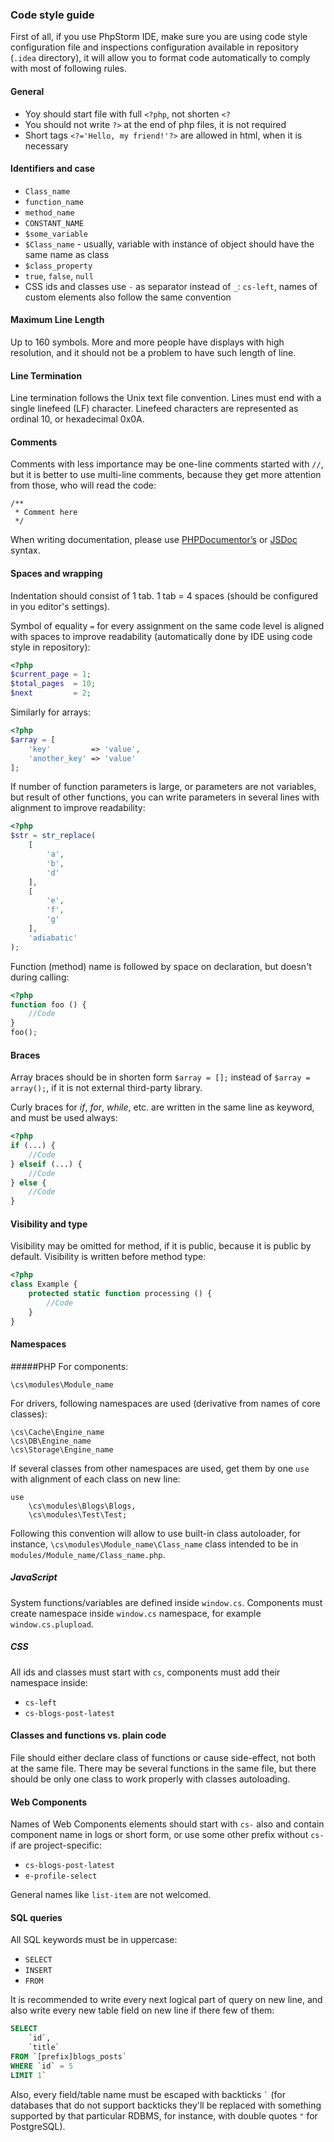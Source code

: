 ### Code style guide
First of all, if you use PhpStorm IDE, make sure you are using code style configuration file and inspections configuration available in repository (`.idea` directory), it will allow you to format code automatically to comply with most of following rules.

#### General
* Yoy should start file with full `<?php`, not shorten `<?`
* You should not write `?>` at the end of php files, it is not required
* Short tags `<?='Hello, my friend!'?>` are allowed in html, when it is necessary

#### Identifiers and case
* `Class_name`
* `function_name`
* `method_name`
* `CONSTANT_NAME`
* `$some_variable`
* `$Class_name` - usually, variable with instance of object should have the same name as class
* `$class_property`
* `true`, `false`, `null`
* CSS ids and classes use `-` as separator instead of `_`: `cs-left`, names of custom elements also follow the same convention

#### Maximum Line Length
Up to 160 symbols. More and more people have displays with high resolution, and it should not be a problem to have such length of line.

#### Line Termination
Line termination follows the Unix text file convention. Lines must end with a single linefeed (LF) character. Linefeed characters are represented as ordinal 10, or hexadecimal 0x0A.

#### Comments
Comments with less importance may be one-line comments started with `//`, but it is better to use multi-line comments, because they get more attention from those, who will read the code:
```
/**
 * Comment here
 */
```
When writing documentation, please use [PHPDocumentor’s](http://www.phpdoc.org/docs/latest/for-users/phpdoc-reference.html.md) or [JSDoc](https://en.wikipedia.org/wiki/JSDoc) syntax.

#### Spaces and wrapping
Indentation should consist of 1 tab. 1 tab = 4 spaces (should be configured in you editor's settings).

Symbol of equality `=` for every assignment on the same code level is aligned with spaces to improve readability (automatically done by IDE using code style in repository):
```php
<?php
$current_page = 1;
$total_pages  = 10;
$next         = 2;
```
Similarly for arrays:
```php
<?php
$array = [
    'key'         => 'value',
    'another_key' => 'value'
];
```

If number of function parameters is large, or parameters are not variables, but result of other functions, you can write parameters in several lines with alignment to improve readability:
```php
<?php
$str = str_replace(
    [
        'a',
        'b',
        'd'
    ],
    [
        'e',
        'f',
        'g'
    ],
    'adiabatic'
);
```
Function (method) name is followed by space on declaration, but doesn't during calling:
```php
<?php
function foo () {
    //Code
}
foo();
```
#### Braces
Array braces should be in shorten form `$array = [];` instead of `$array = array();`, if it is not external third-party library.

Curly braces for *if*, *for*, *while*, etc. are written in the same line as keyword, and must be used always:
```php
<?php
if (...) {
    //Code
} elseif (...) {
    //Code
} else {
    //Code
}
```
#### Visibility and type
Visibility may be omitted for method, if it is public, because it is public by default. Visibility is written before method type:
```php
<?php
class Example {
    protected static function processing () {
        //Code
    }
}
```
#### Namespaces
#####PHP
For components:
```
\cs\modules\Module_name
```
For drivers, following namespaces are used (derivative from names of core classes):
```
\cs\Cache\Engine_name
\cs\DB\Engine_name
\cs\Storage\Engine_name
```
If several classes from other namespaces are used, get them by one `use` with alignment of each class on new line:
```
use
    \cs\modules\Blogs\Blogs,
    \cs\modules\Test\Test;
```
Following this convention will allow to use built-in class autoloader, for instance, `\cs\modules\Module_name\Class_name` class intended to be in `modules/Module_name/Class_name.php`.

##### JavaScript
System functions/variables are defined inside `window.cs`.
Components must create namespace inside `window.cs` namespace, for example `window.cs.plupload`.

##### CSS
All ids and classes must start with `cs`, components must add their namespace inside:
* `cs-left`
* `cs-blogs-post-latest`

#### Classes and functions vs. plain code
File should either declare class of functions or cause side-effect, not both at the same file.
There may be several functions in the same file, but there should be only one class to work properly with classes autoloading.

#### Web Components
Names of Web Components elements should start with `cs-` also and contain component name in logs or short form, or use some other prefix without `cs-` if are project-specific:
* `cs-blogs-post-latest`
* `e-profile-select`

General names like `list-item` are not welcomed.

#### SQL queries
All SQL keywords must be in uppercase:
* `SELECT`
* `INSERT`
* `FROM`

It is recommended to write every next logical part of query on new line, and also write every new table field on new line if there few of them:
```sql
SELECT
    `id`,
    `title`
FROM `[prefix]blogs_posts`
WHERE `id` = 5
LIMIT 1`
```

Also, every field/table name must be escaped with backticks `` ` `` (for databases that do not support backticks they'll be replaced with something supported by that particular RDBMS, for instance, with double quotes `"` for PostgreSQL).
